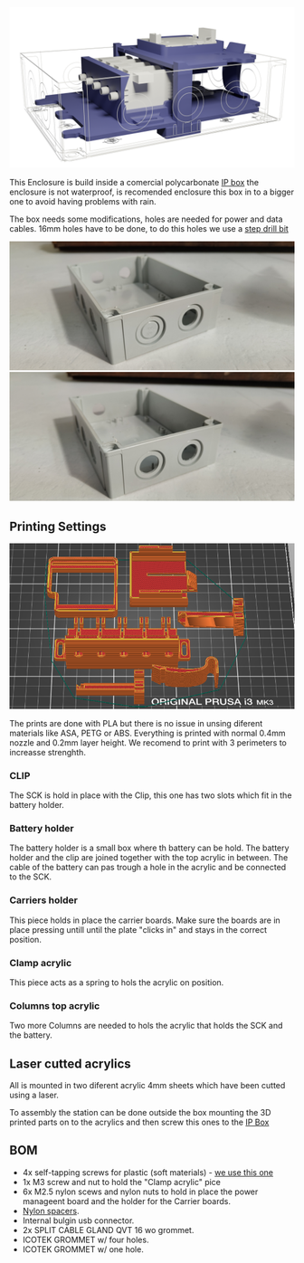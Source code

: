
![](blau.png)

This Enclosure is build inside a comercial polycarbonate [IP box](https://es.rs-online.com/web/p/cajas-de-uso-general/4985129) the enclosure is not waterproof, is recomended enclosure this box in to a bigger one to avoid having problems with rain. 

The box needs some modifications, holes are needed for power and data cables. 16mm holes have to be done, to do this holes we use a [step drill bit](https://sg.rs-online.com/web/p/specialist-drill-bits/1238509)

![Image of box holes1](Imageofboxholes1.jpg)
![Image of box holes2](Imageofboxholes2.jpg)

## Printing Settings

![](slicer.png)

The prints are done with PLA but there is no issue in unsing diferent materials like ASA, PETG or ABS. Everything is printed with normal 0.4mm nozzle and 0.2mm layer height. We recomend to print with 3 perimeters to increasse strenghth.

### CLIP

The SCK is hold in place with the Clip, this one has two slots which fit in the battery holder.

### Battery holder

The battery holder is a small box where th battery can be hold. The battery holder and the clip are joined together with the top acrylic in between. The cable of the battery can pas trough a hole in the acrylic and be connected to the SCK.

### Carriers holder

This piece holds in place the carrier boards. Make sure the boards are in place pressing untill until the plate "clicks in" and stays in the correct position.

### Clamp acrylic

This piece acts as a spring to hols the acrylic on position.

### Columns top acrylic

Two more Columns are needed to hols the acrylic that holds the SCK and the battery.

## Laser cutted acrylics

All is mounted in two diferent acrylic 4mm sheets which have been cutted using a laser. 

To assembly the station can be done outside the box mounting the 3D printed parts on to the acrylics and then screw this ones to the [IP Box](https://es.rs-online.com/web/p/cajas-de-uso-general/4985129) 

## BOM

* 4x self-tapping screws for plastic (soft materials) - [we use this one](https://www.celofixings.es/tornillos-rosca-plasticos/2834-tornillo-rosca-plastico-cl81z-celoplast-cabeza-alomada-pz.html?ref=4112CL81Z&attr=3861)
* 1x M3 screw and nut to hold the "Clamp acrylic" pice 
* 6x M2.5 nylon scews and nylon nuts to hold in place the power manageent board and the holder for the Carrier boards.
* [Nylon spacers](https://es.rs-online.com/web/p/aislantes-para-tornillos/0178658).
* Internal bulgin usb connector.
* 2x SPLIT CABLE GLAND QVT 16 wo grommet.
* ICOTEK GROMMET w/ four holes.
* ICOTEK GROMMET w/ one hole.